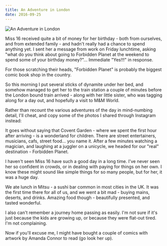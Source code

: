 ```yaml
---
title: An Adventure in London
date: 2016-09-25
---
```


![An Adventure in London](https://source.unsplash.com/npxXWgQ33ZQ/1600x900)

Miss 16 received quite a bit of money for her birthday - both from ourselves, and from extended family - and hadn't really had a chance to spend anything yet. I sent her a message from work on Friday lunchtime, asking "what do you think about going to Forbidden Planet at the weekend to spend some of your birthday money?"... Immediate "Yes!!!" in response.

For those scratching their heads, "Forbidden Planet" is probably the biggest comic book shop in the country.

So this morning I put several sticks of dynamite under her bed, and somehow managed to get her to the train station a couple of minutes before the London bound train arrived - along with her little sister, who was tagging along for a day out, and hopefully a visit to M&M World.

Rather than recount the various adventures of the day in mind-numbing detail, I'll cheat, and copy some of the photos I shared through Instagram instead:

It goes without saying that Covent Garden - where we spent the first hour after arriving - is a wonderland for children. There are street entertainers, musicians, cafs, street food... you name it. After a few minutes watching a magician, and laughing at a juggler on a unicycle, we headed for our "real" destination - Forbidden Planet.

I haven't seen Miss 16 have such a good day in a long time. I've never seen her so confident in crowds, or in dealing with paying for things on her own. I know these might sound like simple things for so many people, but for her, it was a huge day.

We ate lunch in Mitsu - a sushi bar common in most cities in the UK. It was the first time there for all of us, and we went a bit mad - buying mains, deserts, and drinks. Amazing food though - beautifully presented, and tasted wonderful.

I also can't remember a journey home passing as easily. I'm not sure if it's just because the kids are growing up, or because they were flat-out tired. I'm not complaining.

Now if you'll excuse me, I might have bought a couple of comics with artwork by Amanda Connor to read (go look her up).